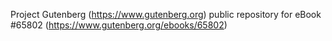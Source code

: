 Project Gutenberg (https://www.gutenberg.org) public repository for
eBook #65802 (https://www.gutenberg.org/ebooks/65802)
